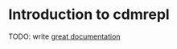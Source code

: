 # Introduction to cdmrepl

TODO: write [great documentation](http://jacobian.org/writing/great-documentation/what-to-write/)

